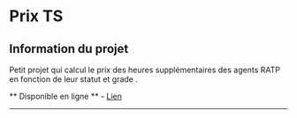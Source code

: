 # Prix TS 

## Information du projet 

Petit projet qui calcul le prix des heures supplémentaires des agents RATP en fonction de leur statut et grade .

** Disponible en ligne ** - [Lien](https://boumebar.github.io/prix_ts/)
  

----- 
